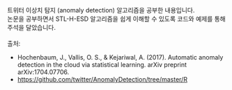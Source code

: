 트위터 이상치 탐지 (anomaly detection) 알고리즘을 공부한 내용입니다.<br>
논문을 공부하면서 STL-H-ESD 알고리즘을 쉽게 이해할 수 있도록 코드와 예제를 통해 주석을 달았습니다.<br>
<br>
출처:
- Hochenbaum, J., Vallis, O. S., & Kejariwal, A. (2017). Automatic anomaly detection in the cloud via statistical learning. arXiv preprint arXiv:1704.07706.<br>
- https://github.com/twitter/AnomalyDetection/tree/master/R
